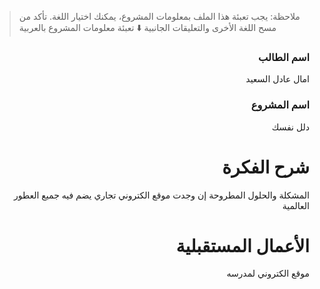 > ملاحظة: يجب تعبئة هذا الملف بمعلومات المشروع، يمكنك اختيار اللغة. تأكد من مسح اللغة الأخرى والتعليقات الجانبية
> ⬇️ تعبئة معلومات المشروع بالعربية  
<div dir="rtl">

### اسم الطالب
امال عادل السعيد

### اسم المشروع
دلل نفسك

# شرح الفكرة
المشكلة والحلول المطروحة إن وجدت
موقع الكتروني تجاري يضم فيه جميع العطور العالمية

# الأعمال المستقبلية
موقع الكتروني لمدرسه 

</div>



